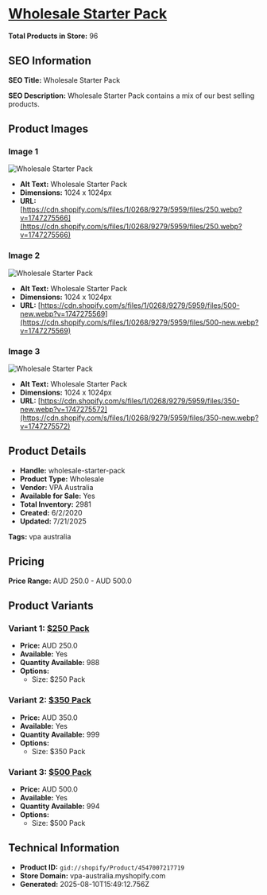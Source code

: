 # [Wholesale Starter Pack](https://vpa-australia.myshopify.com/products/wholesale-starter-pack)

**Total Products in Store:** 96

## SEO Information

**SEO Title:** Wholesale Starter Pack

**SEO Description:** Wholesale Starter Pack contains a mix of our best selling products.

## Product Images

### Image 1
![Wholesale Starter Pack](https://cdn.shopify.com/s/files/1/0268/9279/5959/files/250.webp?v=1747275566)

- **Alt Text:** Wholesale Starter Pack
- **Dimensions:** 1024 x 1024px
- **URL:** [https://cdn.shopify.com/s/files/1/0268/9279/5959/files/250.webp?v=1747275566](https://cdn.shopify.com/s/files/1/0268/9279/5959/files/250.webp?v=1747275566)

### Image 2
![Wholesale Starter Pack](https://cdn.shopify.com/s/files/1/0268/9279/5959/files/500-new.webp?v=1747275569)

- **Alt Text:** Wholesale Starter Pack
- **Dimensions:** 1024 x 1024px
- **URL:** [https://cdn.shopify.com/s/files/1/0268/9279/5959/files/500-new.webp?v=1747275569](https://cdn.shopify.com/s/files/1/0268/9279/5959/files/500-new.webp?v=1747275569)

### Image 3
![Wholesale Starter Pack](https://cdn.shopify.com/s/files/1/0268/9279/5959/files/350-new.webp?v=1747275572)

- **Alt Text:** Wholesale Starter Pack
- **Dimensions:** 1024 x 1024px
- **URL:** [https://cdn.shopify.com/s/files/1/0268/9279/5959/files/350-new.webp?v=1747275572](https://cdn.shopify.com/s/files/1/0268/9279/5959/files/350-new.webp?v=1747275572)

## Product Details

- **Handle:** wholesale-starter-pack
- **Product Type:** Wholesale
- **Vendor:** VPA Australia
- **Available for Sale:** Yes
- **Total Inventory:** 2981
- **Created:** 6/2/2020
- **Updated:** 7/21/2025

**Tags:** vpa australia

## Pricing

**Price Range:** AUD 250.0 - AUD 500.0

## Product Variants

### Variant 1: [$250 Pack](https://vpa-australia.myshopify.com/products/wholesale-starter-pack)

- **Price:** AUD 250.0
- **Available:** Yes
- **Quantity Available:** 988
- **Options:**
  - Size: $250 Pack

### Variant 2: [$350 Pack](https://vpa-australia.myshopify.com/products/wholesale-starter-pack)

- **Price:** AUD 350.0
- **Available:** Yes
- **Quantity Available:** 999
- **Options:**
  - Size: $350 Pack

### Variant 3: [$500 Pack](https://vpa-australia.myshopify.com/products/wholesale-starter-pack)

- **Price:** AUD 500.0
- **Available:** Yes
- **Quantity Available:** 994
- **Options:**
  - Size: $500 Pack

## Technical Information

- **Product ID:** `gid://shopify/Product/4547007217719`
- **Store Domain:** vpa-australia.myshopify.com
- **Generated:** 2025-08-10T15:49:12.756Z

